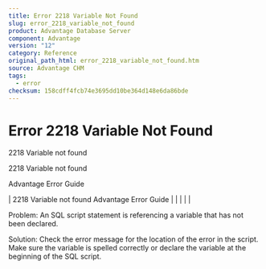 ```yaml
---
title: Error 2218 Variable Not Found
slug: error_2218_variable_not_found
product: Advantage Database Server
component: Advantage
version: "12"
category: Reference
original_path_html: error_2218_variable_not_found.htm
source: Advantage CHM
tags:
  - error
checksum: 158cdff4fcb74e3695dd10be364d148e6da86bde
---
```


# Error 2218 Variable Not Found

2218 Variable not found

2218 Variable not found

Advantage Error Guide

| 2218 Variable not found  Advantage Error Guide |  |  |  |  |

Problem: An SQL script statement is referencing a variable that has not been declared.

Solution: Check the error message for the location of the error in the script. Make sure the variable is spelled correctly or declare the variable at the beginning of the SQL script.

